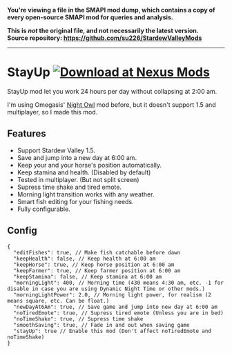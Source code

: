 **You're viewing a file in the SMAPI mod dump, which contains a copy of every open-source SMAPI mod
for queries and analysis.**

**This is _not_ the original file, and not necessarily the latest version.**  
**Source repository: https://github.com/su226/StardewValleyMods**

----

# StayUp [![Download at Nexus Mods](https://img.shields.io/badge/download_from-nexus_mods-orange?style=for-the-badge)](https://www.nexusmods.com/stardewvalley/mods/7592)
StayUp mod let you work 24 hours per day without collapsing at 2:00 am.

I'm using Omegasis' [Night Owl](https://www.nexusmods.com/stardewvalley/mods/433) mod before, but it doesn't support 1.5 and multiplayer, so I made this mod. 

## Features
- Support Stardew Valley 1.5.
- Save and jump into a new day at 6:00 am.
- Keep your and your horse's position automatically.
- Keep stamina and health. (Disabled by default)
- Tested in multiplayer. (But not split screen)
- Supress time shake and tired emote.
- Morning light transition works with any weather.
- Smart fish editing for your fishing needs.
- Fully ﻿configurable.

## Config
```jsonc
{
  "editFishes": true, // Make fish catchable before dawn
  "keepHealth": false, // Keep health at 6:00 am
  "keepHorse": true, // Keep horse position at 6:00 am
  "keepFarmer": true, // Keep farmer position at 6:00 am
  "keepStamina": false, // Keep stamina at 6:00 am
  "morningLight": 400, // Morning time (430 means 4:30 am, etc. -1 for disable in case you are using Dynamic Night Time or other mods.)
  "morningLightPower": 2.0, // Morning light power, for realism (2 means square, etc. Can be float.)
  "newDayAt6Am": true, // Save game and jump into new day at 6:00 am
  "noTiredEmote": true, // Supress tired emote (Unless you are in bed)
  "noTimeShake": true, // Supress time shake
  "smoothSaving": true, // Fade in and out when saving game
  "stayUp": true // Enable this mod (Don't affect noTiredEmote and noTimeShake)
}
```
